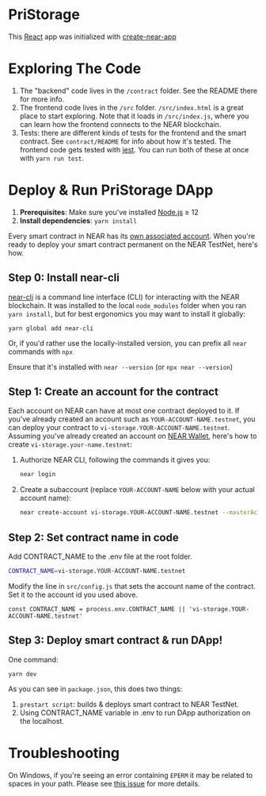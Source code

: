 PriStorage
==================

This [React] app was initialized with [create-near-app]

Exploring The Code
==================

1. The "backend" code lives in the `/contract` folder. See the README there for
   more info.
2. The frontend code lives in the `/src` folder. `/src/index.html` is a great
   place to start exploring. Note that it loads in `/src/index.js`, where you
   can learn how the frontend connects to the NEAR blockchain.
3. Tests: there are different kinds of tests for the frontend and the smart
   contract. See `contract/README` for info about how it's tested. The frontend
   code gets tested with [jest]. You can run both of these at once with `yarn
   run test`.


Deploy & Run PriStorage DApp
======

1. **Prerequisites**: Make sure you've installed [Node.js] ≥ 12
2. **Install dependencies**: `yarn install`

Every smart contract in NEAR has its [own associated account][NEAR accounts]. When you're ready to deploy your smart contract permanent on the NEAR TestNet, here's how.


Step 0: Install near-cli
-------------------------------------

[near-cli] is a command line interface (CLI) for interacting with the NEAR blockchain. It was installed to the local `node_modules` folder when you ran `yarn install`, but for best ergonomics you may want to install it globally:

    yarn global add near-cli

Or, if you'd rather use the locally-installed version, you can prefix all `near` commands with `npx`

Ensure that it's installed with `near --version` (or `npx near --version`)


Step 1: Create an account for the contract
------------------------------------------

Each account on NEAR can have at most one contract deployed to it. If you've already created an account such as `YOUR-ACCOUNT-NAME.testnet`, you can deploy your contract to `vi-storage.YOUR-ACCOUNT-NAME.testnet`. Assuming you've already created an account on [NEAR Wallet], here's how to create `vi-storage.your-name.testnet`:

1. Authorize NEAR CLI, following the commands it gives you:

      ```bash
      near login
      ```
2. Create a subaccount (replace `YOUR-ACCOUNT-NAME` below with your actual account name):

   ```bash
   near create-account vi-storage.YOUR-ACCOUNT-NAME.testnet --masterAccount YOUR-ACCOUNT-NAME.testnet
   ```

Step 2: Set contract name in code
---------------------------------

Add CONTRACT_NAME to the .env file at the root folder.

```bash
CONTRACT_NAME=vi-storage.YOUR-ACCOUNT-NAME.testnet
```

Modify the line in `src/config.js` that sets the account name of the contract. Set it to the account id you used above.

    const CONTRACT_NAME = process.env.CONTRACT_NAME || 'vi-storage.YOUR-ACCOUNT-NAME.testnet'


Step 3: Deploy smart contract & run DApp!
---------------

One command:

    yarn dev

As you can see in `package.json`, this does two things:

1. ```prestart script```: builds & deploys smart contract to NEAR TestNet.
2. Using CONTRACT_NAME variable in .env to run DApp authorization on the localhost.

Troubleshooting
===============

On Windows, if you're seeing an error containing `EPERM` it may be related to spaces in your path. Please see [this issue](https://github.com/zkat/npx/issues/209) for more details.


  [React]: https://reactjs.org/
  [create-near-app]: https://github.com/near/create-near-app
  [Node.js]: https://nodejs.org/en/download/package-manager/
  [jest]: https://jestjs.io/
  [NEAR accounts]: https://docs.near.org/docs/concepts/account
  [NEAR Wallet]: https://wallet.testnet.near.org/
  [near-cli]: https://github.com/near/near-cli
  [gh-pages]: https://github.com/tschaub/gh-pages
